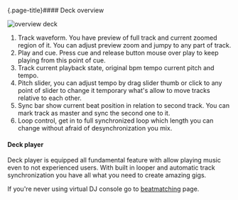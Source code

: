 {.page-title}#### Deck overview

![overview deck](/introduction/deck.png)

1. Track waveform. You have preview of full track 
   and current zoomed region of it. You can adjust 
   preview zoom and jumpy to any part of track.
2. Play and cue. Press cue and release button mouse over 
   play to keep playing from this point of cue.
3. Track current playback state, original bpm tempo current pitch and tempo.
4. Pitch slider, you can adjust tempo by drag slider thumb or click to
   any point of slider to change it temporary what's allow to move tracks
   relative to each other.
5. Sync bar show current beat position in relation to second track. You 
   can mark track as master and sync the second one to it.
6. Loop control, get in to full synchronized loop which length you can
   change without afraid of desynchronization you mix.

#### Deck player

Deck player is equipped all fundamental feature with allow playing music even 
to not experienced users. With built in looper and automatic track 
synchronization you have all what you need to create amazing gigs.

If you're never using virtual DJ console go to [beatmatching](//introduction/console/decks/bitmatching) page.